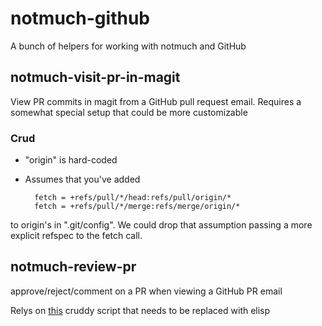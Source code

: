
# notmuch-github

A bunch of helpers for working with notmuch and GitHub


## notmuch-visit-pr-in-magit

View PR commits in magit from a GitHub pull request email. Requires a somewhat
special setup that could be more customizable

### Crud

* "origin" is hard-coded
* Assumes that you've added

        fetch = +refs/pull/*/head:refs/pull/origin/*
        fetch = +refs/pull/*/merge:refs/merge/origin/*

to origin's in ".git/config".  We could drop that assumption
passing a more explicit refspec to the fetch call.

## notmuch-review-pr


approve/reject/comment on a PR when viewing a GitHub PR email

Relys on [this](./git-pr-event) cruddy script that needs to be replaced with elisp
